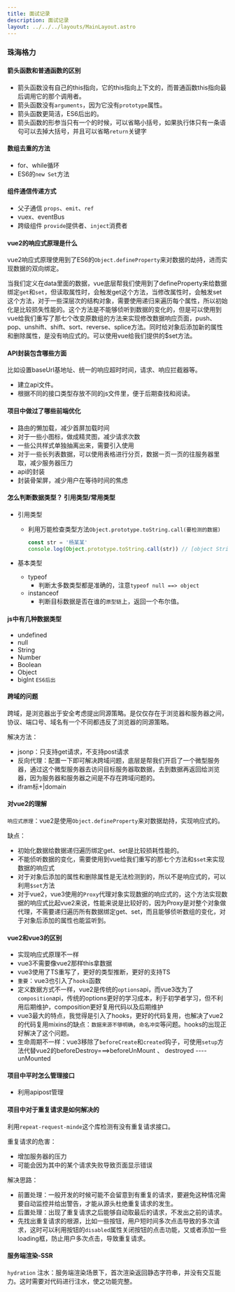 ```yaml
---
title: 面试记录
description: 面试记录
layout: ../../../layouts/MainLayout.astro
---
```


### 珠海格力
#### 箭头函数和普通函数的区别

- 箭头函数没有自己的this指向，它的this指向上下文的，而普通函数this指向最后调用它的那个调用者。
- 箭头函数没有`arguments`，因为它没有`prototype`属性。
- 箭头函数更简洁，ES6后出的。
- 箭头函数的形参当只有一个的时候，可以省略小括号，如果执行体只有一条语句可以去掉大括号，并且可以省略`return`关键字

#### 数组去重的方法

- for、while循环
- ES6的`new Set`方法

#### 组件通信传递方式

- 父子通信 `props`、`emit`、`ref`
- vuex、eventBus
- 跨级组件 `provide`提供者、`inject`消费者

#### vue2的响应式原理是什么

vue2响应式原理使用到了ES6的`Object.defineProperty`来对数据的劫持，进而实现数据的双向绑定。

当我们定义在data里面的数据，vue底层帮我们使用到了defineProperty来给数据绑定`get`和`set`，但读取属性时，会触发get这个方法，当修改属性时，会触发set这个方法，对于一些深层次的结构对象，需要使用递归来遍历每个属性，所以初始化是比较损失性能的。这个方法是不能够侦听到数据的变化的，但是可以使用到vue给我们重写了那七个改变原数组的方法来实现修改数据响应页面，push、pop、unshift、shift、sort、reverse、splice方法。同时给对象后添加新的属性和删除属性，是没有响应式的。可以使用vue给我们提供的$set方法。

#### API封装包含哪些方面

比如设置baseUrl基地址、统一的响应超时时间，请求、响应拦截器等。

- 建立api文件。
- 根据不同的接口类型存放不同的js文件里，便于后期查找和阅读。

#### 项目中做过了哪些前端优化

- 路由的懒加载，减少首屏加载时间
- 对于一些小图标，做成精灵图，减少请求次数
- 一些公共样式单独抽离出来，需要引入使用
- 对于一些长列表数据，可以使用表格进行分页，数据一页一页的往服务器里取，减少服务器压力
- api的封装
- 封装骨架屏，减少用户在等待时间的焦虑

#### 怎么判断数据类型？ 引用类型/常用类型

- 引用类型

  - 利用万能检查类型方法`Object.prototype.toString.call(要检测的数据)`

    ```js
    const str = '杨某某'
    console.log(Object.prototype.toString.call(str)) // [object String]
    ```

- 基本类型

  - typeof
    - 判断太多数类型都是准确的，注意`typeof null ==> object`
  - instanceof
    - 判断目标数据是否在谁的`原型链`上，返回一个布尔值。

#### js中有几种数据类型

- undefined
- null
- String
- Number
- Boolean
- Object
- bigInt  `ES6后出`

#### 跨域的问题

跨域，是浏览器出于安全考虑提出同源策略。是仅仅存在于浏览器和服务器之间，协议、端口号、域名有一个不同都违反了浏览器的同源策略。

解决方法：

- jsonp：只支持get请求，不支持post请求
- 反向代理：配置一下即可解决跨域问题，底层是帮我们开启了一个微型服务器，通过这个微型服务器去访问目标服务器取数据，去到数据再返回给浏览器，因为服务器和服务器之间是不存在跨域问题的。
- ifram标+|domain

#### 对vue2的理解

`响应式原理`：vue2是使用`Object.defineProperty`来对数据劫持，实现响应式的。

缺点：

- 初始化数据给数据递归遍历绑定get、set是比较损耗性能的。
- 不能侦听数据的变化，需要使用到vue给我们重写的那七个方法和`$set`来实现数据的响应式
- 对于对象后添加的属性和删除属性是无法检测到的，所以不是响应式的，可以利用`$set`方法
- 对于vue2，vue3使用的`Proxy`代理对象实现数据的响应式的，这个方法实现数据的响应式比起vue2来说，性能来说是比较好的，因为Proxy是对整个对象做代理，不需要递归遍历所有数据绑定get、set，而且能够侦听数组的变化，对于对象后添加的属性也能监听到。

#### vue2和vue3的区别

- 实现响应式原理不一样
- vue3不需要像vue2那样this拿数据
- vue3使用了TS重写了，更好的类型推断，更好的支持TS
- `重要`：vue3也引入了`hooks`函数
- 定义数据方式不一样，vue2是传统的`options`api，而vue3改为了`composition`api，传统的options更好的学习成本，利于初学者学习，但不利用后期维护，composition更好复用代码以及后期维护
- vue3最大的特点，我觉得是引入了hooks，更好的代码复用，也解决了vue2的代码复用mixins的缺点：`数据来源不够明确`，`命名冲突`等问题。hooks的出现正好解决了这个问题。
- 生命周期不一样：vue3移除了`beforeCreate`和`created`钩子，可使用`setup`方法代替vue2的beforeDestroy===>beforeUnMount 、 destroyed  ----  unMounted

#### 项目中平时怎么管理接口

- 利用apipost管理

#### 项目中对于重复请求是如何解决的

利用`repeat-request-minde`这个库检测有没有重复请求接口。

重复请求的危害：

- 增加服务器的压力
- 可能会因为其中的某个请求失败导致页面显示错误

解决思路：

- 前置处理：一般开发的时候可能不会留意到有重复的请求，要避免这种情况需要自动监控并给出警告，才能从源头杜绝重复请求的发生。
- 后置处理：出现了重复请求之后能够自动取最后的请求，不发出之前的请求。
- 先找出重复请求的根源，比如一些按钮，用户短时间多次点击导致的多次请求，这时可以利用按钮的`disabled`属性关闭按钮的点击功能，又或者添加一些loading框，防止用户多次点击，导致重复请求。

#### 服务端渲染-SSR

`hydration` 注水：服务端渲染场景下，首次渲染返回静态字符串，并没有交互能力。这时需要对代码进行注水，使之功能完整。